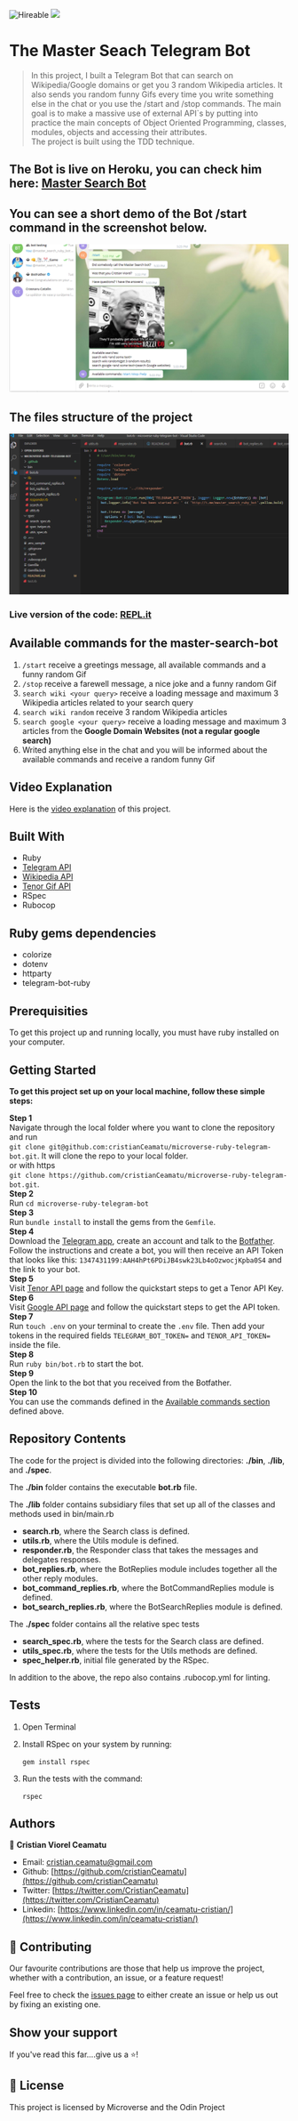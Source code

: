 ![Hireable](https://img.shields.io/badge/Hireable-yes-success) ![](https://img.shields.io/badge/-Microverse%20projects-blueviolet)

# The Master Seach Telegram Bot

> In this project, I built a Telegram Bot that can search on Wikipedia/Google domains or get you 3 random Wikipedia articles. It also sends you random funny Gifs every time you write something else in the chat or you use the /start and /stop commands. The main goal is to make a massive use of external API`s by putting into practice the main concepts of Object Oriented Programming, classes, modules, objects and accessing their attributes.<br>
> The project is built using the TDD technique.

## The Bot is live on Heroku, you can check him here: [Master Search Bot](https://ruby-telegram-search-bot.herokuapp.com/)

## You can see a short demo of the Bot /start command in the screenshot below.
![image](.github/app_screenshot.png)

## The files structure of the project
![screenshot](.github/folder_structure.png)
### Live version of the code: [REPL.it](https://repl.it/@cristianCeamatu/microverse-ruby-telegram-bot)

## Available commands for the master-search-bot

1. `/start` receive a greetings message, all available commands and a funny random Gif
2. `/stop` receive a farewell message, a nice joke and a funny random Gif
3. `search wiki <your query>` receive a loading message and maximum 3 Wikipedia articles related to your search query
4. `search wiki random` receive 3 random Wikipedia articles
4. `search google <your query>` receive a loading message and maximum 3 articles from the **Google Domain Websites (not a regular google search)**
5. Writed anything else in the chat and you will be informed about the available commands and receive a random funny Gif

## Video Explanation

Here is the [video explanation](https://www.loom.com/share/b997a75a2bcb46f1ad2bc2a03ebe4015) of this project.

## Built With
* Ruby
* [Telegram API](https://core.telegram.org/api)
* [Wikipedia API](https://www.mediawiki.org/wiki/API:Main_page/en)
* [Tenor Gif API](https://tenor.com/gifapi/documentation)
* RSpec
* Rubocop

## Ruby gems dependencies
* colorize
* dotenv
* httparty
* telegram-bot-ruby

## Prerequisities

To get this project up and running locally, you must have ruby installed on your computer.

## Getting Started

**To get this project set up on your local machine, follow these simple steps:**

**Step 1**<br>
Navigate through the local folder where you want to clone the repository and run<br>
`git clone git@github.com:cristianCeamatu/microverse-ruby-telegram-bot.git`. It will clone the repo to your local folder.<br>
or with https<br>
`git clone https://github.com/cristianCeamatu/microverse-ruby-telegram-bot.git`.<br>
**Step 2**<br>
Run `cd microverse-ruby-telegram-bot`<br>
**Step 3**<br>
Run `bundle install` to install the gems from the `Gemfile`.<br>
**Step 4**<br>
Download the [Telegram app](https://desktop.telegram.org/), create an account and talk to the [Botfather](https://t.me/botfather). Follow the instructions and create a bot, you will then receive an API Token that looks like this: `1347431199:AAH4hPt6PDiJB4swk23Lb4oOzwocjKpba0S4` and the link to your bot.<br>
**Step 5**<br>
Visit [Tenor API page](https://tenor.com/gifapi/documentation) and follow the quickstart steps to get a Tenor API Key.<br>
**Step 6**<br>
Visit [Google API page](https://developers.google.com/custom-search/v1/overview) and follow the quickstart steps to get the API token.<br>
**Step 7**<br>
Run `touch .env` on your terminal to create the `.env` file. Then add your tokens in the required fields `TELEGRAM_BOT_TOKEN=` and `TENOR_API_TOKEN=` inside the file.<br>
**Step 8**<br>
Run `ruby bin/bot.rb` to start the bot.<br>
**Step 9**<br>
Open the link to the bot that you received from the Botfather.<br>
**Step 10**<br>
You can use the commands defined in the [Available commands section](#available-commands-for-the-master-search-bot) defined above.<br>

## Repository Contents

The code for the project is divided into the following directories: **./bin**, **./lib**, and **./spec**.

The **./bin** folder contains the executable **bot.rb** file.

The **./lib** folder contains subsidiary files that set up all of the classes and methods used in bin/main.rb

- **search.rb**, where the Search class is defined.
- **utils.rb**, where the Utils module is defined.
- **responder.rb**, the Responder class that takes the messages and delegates responses.
- **bot_replies.rb**, where the BotReplies module includes together all the other reply modules.
- **bot_command_replies.rb**, where the BotCommandReplies module is defined.
- **bot_search_replies.rb**, where the BotSearchReplies module is defined.

The **./spec** folder contains all the relative spec tests

- **search_spec.rb**, where the tests for the Search class are defined.
- **utils_spec.rb**, where the tests for the Utils methods are defined.
- **spec_helper.rb**, initial file generated by the RSpec.

In addition to the above, the repo also contains .rubocop.yml for linting.

## Tests

1. Open Terminal

2. Install RSpec on your system by running:

    `gem install rspec`

3. Run the tests with the command:

    `rspec`

## Authors

👤 **Cristian Viorel Ceamatu**

- Email: [cristian.ceamatu@gmail.com](cristian.ceamatu@gmail.com)
- Github: [https://github.com/cristianCeamatu](https://github.com/cristianCeamatu)
- Twitter: [https://twitter.com/CristianCeamatu](https://twitter.com/CristianCeamatu)
- Linkedin: [https://www.linkedin.com/in/ceamatu-cristian/](https://www.linkedin.com/in/ceamatu-cristian/)

## 🤝 Contributing

Our favourite contributions are those that help us improve the project, whether with a contribution, an issue, or a feature request!

Feel free to check the [issues page](https://github.com/cristianCeamatu/microverse-ruby-telegram-bot/issues) to either create an issue or help us out by fixing an existing one.

## Show your support

If you've read this far....give us a ⭐️!

## 📝 License

This project is licensed by Microverse and the Odin Project
